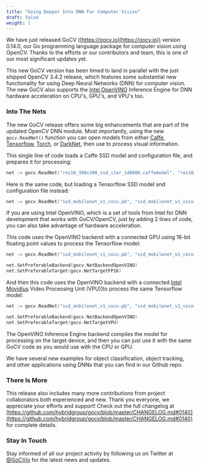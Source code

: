 ```yaml
---
title: "Going Deeper Into DNN For Computer Vision"
draft: false
weight: 1
---
```


We have just released GoCV ([https://gocv.io](https://gocv.io)) version 0.14.0, our Go programming language package for computer vision using OpenCV. Thanks to the efforts or our contributors and team, this is one of our most significant updates yet.

This new GoCV version has been timed to land in parallel with the just shipped OpenCV 3.4.2 release, which features some substantial new functionality for using Deep Neural Networks (DNN) for computer vision. The new GoCV also supports the [Intel OpenVINO](https://software.intel.com/en-us/openvino-toolkit) Inference Engine for DNN hardware acceleration on CPU's, GPU's, and VPU's too.

### Into The Nets

The new GoCV release offers some big enhancements that are part of the updated OpenCV DNN module. Most importantly, using the new `gocv.ReadNet()` function you can open models from either [Caffe](http://caffe.berkeleyvision.org), [Tensorflow](http://tensorflow.org), [Torch](http://torch.ch), or [DarkNet](https://pjreddie.com/darknet/yolo/), then use to process visual information.

This single line of code loads a Caffe SSD model and configuration file, and prepares it for processing:

```go
net := gocv.ReadNet("res10_300x300_ssd_iter_140000.caffemodel", "res10_300x300_ssd_iter_140000.prototxt")
```

Here is the same code, but loading a Tensorflow SSD model and configuration file instead:

```go
net := gocv.ReadNet("ssd_mobilenet_v1_coco.pb", "ssd_mobilenet_v1_coco.pbtxt")
```

If you are using Intel OpenVINO, which is a set of tools from Intel for DNN development that works with GoCV/OpenCV, just by adding 2 lines of code, you can also take advantage of hardware acceleration.

This code uses the OpenVINO backend with a connected GPU using 16-bit floating point values to process the Tensorflow model:

```go
net := gocv.ReadNet("ssd_mobilenet_v1_coco.pb", "ssd_mobilenet_v1_coco.pbtxt")

net.SetPreferableBackend(gocv.NetBackendOpenVINO)
net.SetPreferableTarget(gocv.NetTargetFP16)
```

And then this code uses the OpenVINO backend with a connected [Intel Movidius](https://www.movidius.com/) Video Processing Unit (VPU)]to process the same Tensorflow model:

```go
net := gocv.ReadNet("ssd_mobilenet_v1_coco.pb", "ssd_mobilenet_v1_coco.pbtxt")

net.SetPreferableBackend(gocv.NetBackendOpenVINO)
net.SetPreferableTarget(gocv.NetTargetVPU)
```

The OpenVINO Inference Engine backend compiles the model for processing on the target device, and then you can just use it with the same GoCV code as you would use with the CPU or GPU.


We have several new examples for object classification, object tracking, and other applications using DNNs that you can find in our Github repo.

### There Is More

This release also includes many more contributions from project collaborators both experienced and new. Thank you everyone, we appreciate your efforts and support! Check out the full changelog at [https://github.com/hybridgroup/gocv/blob/master/CHANGELOG.md#0140](https://github.com/hybridgroup/gocv/blob/master/CHANGELOG.md#0140) for complete details.

### Stay In Touch

Stay informed of all our project activity by following us on Twitter at [@GoCVio](https://twitter.com/GoCVio) for the latest news and updates.
